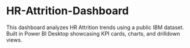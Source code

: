 # HR-Attrition-Dashboard
This dashboard analyzes HR Attrition trends using a public IBM dataset. Built in Power BI Desktop showcasing KPI cards, charts, and drilldown views.

